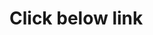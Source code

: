 # Click below link
<h3><a href="https://animationwebsitebysuman.netlify.app/" target=""_blank></a></h3>
